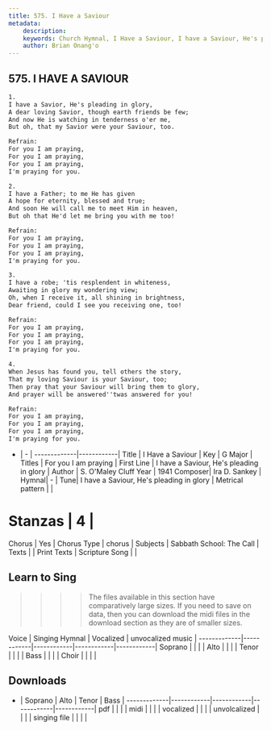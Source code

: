 ```yaml
---
title: 575. I Have a Saviour
metadata:
    description: 
    keywords: Church Hymnal, I Have a Saviour, I have a Saviour, He's pleading in glory, For you I am praying
    author: Brian Onang'o
---
```



## 575. I HAVE A SAVIOUR

```txt
1.
I have a Savior, He's pleading in glory, 
A dear loving Savior, though earth friends be few; 
And now He is watching in tenderness o'er me, 
But oh, that my Savior were your Saviour, too. 

Refrain:
For you I am praying, 
For you I am praying, 
For you I am praying, 
I'm praying for you. 

2.
I have a Father; to me He has given 
A hope for eternity, blessed and true; 
And soon He will call me to meet Him in heaven, 
But oh that He'd let me bring you with me too! 

Refrain:
For you I am praying, 
For you I am praying, 
For you I am praying, 
I'm praying for you. 

3.
I have a robe; 'tis resplendent in whiteness, 
Awaiting in glory my wondering view; 
Oh, when I receive it, all shining in brightness, 
Dear friend, could I see you receiving one, too! 

Refrain:
For you I am praying, 
For you I am praying, 
For you I am praying, 
I'm praying for you. 

4.
When Jesus has found you, tell others the story, 
That my loving Saviour is your Saviour, too; 
Then pray that your Saviour will bring them to glory, 
And prayer will be answered''twas answered for you!

Refrain:
For you I am praying, 
For you I am praying, 
For you I am praying, 
I'm praying for you. 

```

- |   -  |
-------------|------------|
Title | I Have a Saviour |
Key | G Major |
Titles | For you I am praying |
First Line | I have a Saviour, He's pleading in glory |
Author | S. O'Maley Cluff
Year | 1941
Composer| Ira D. Sankey |
Hymnal|  - |
Tune| I have a Saviour, He's pleading in glory |
Metrical pattern | |
# Stanzas | 4 |
Chorus | Yes |
Chorus Type | chorus |
Subjects | Sabbath School: The Call |
Texts |  |
Print Texts | 
Scripture Song |  |
  
## Learn to Sing

>>>> The files available in this section have comparatively large sizes. If you need to save on data, then you can download the midi files in the download section as they are of smaller sizes.

Voice |  Singing Hymnal | Vocalized | unvocalized music |
-------------|------------|------------|------------|------------|
Soprano | | | |
Alto | | | |
Tenor | | | |
Bass | | | |
Choir | | | |

## Downloads

- |  Soprano | Alto | Tenor | Bass |
-------------|------------|------------|------------|------------|
pdf | | | |
midi | | | |
vocalized | | | |
unvolcalized | | | |
singing file | | | |
  